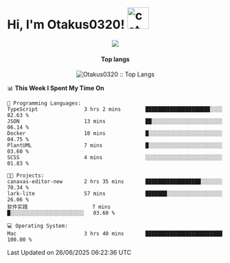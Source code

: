<h1> Hi, I'm Otakus0320! <img src="https://media.giphy.com/media/mGcNjsfWAjY5AEZNw6/giphy.gif" width="50" alt="cat"></h1>

<p align="center"><a href="https://wakatime.com/@044d69d0-1253-4f60-96b6-5d19a0f9dde5"><img src="https://wakatime.com/badge/user/044d69d0-1253-4f60-96b6-5d19a0f9dde5.svg" /></a></p>

<h4 align="center">Top langs</h4>

<p align="center"><img src="https://github-readme-stats.vercel.app/api/top-langs/?username=Otakus0320&langs_count=10&theme=tokyonight&layout=compact&timestamp={{random_number}}" alt="Otakus0320 :: Top Langs" /></p>

<!--START_SECTION:waka-->
📊 **This Week I Spent My Time On** 

```text
💬 Programming Languages: 
TypeScript               3 hrs 2 mins        █████████████████████░░░░   82.63 % 
JSON                     13 mins             ██░░░░░░░░░░░░░░░░░░░░░░░   06.14 % 
Docker                   10 mins             █░░░░░░░░░░░░░░░░░░░░░░░░   04.75 % 
PlantUML                 7 mins              █░░░░░░░░░░░░░░░░░░░░░░░░   03.60 % 
SCSS                     4 mins              ░░░░░░░░░░░░░░░░░░░░░░░░░   01.83 % 

🐱‍💻 Projects: 
canavas-editor-new       2 hrs 35 mins       ██████████████████░░░░░░░   70.34 % 
lark-lite                57 mins             ███████░░░░░░░░░░░░░░░░░░   26.06 % 
软件实践                     7 mins              █░░░░░░░░░░░░░░░░░░░░░░░░   03.60 % 

💻 Operating System: 
Mac                      3 hrs 40 mins       █████████████████████████   100.00 % 
```


 Last Updated on 26/06/2025 06:22:36 UTC
<!--END_SECTION:waka-->
